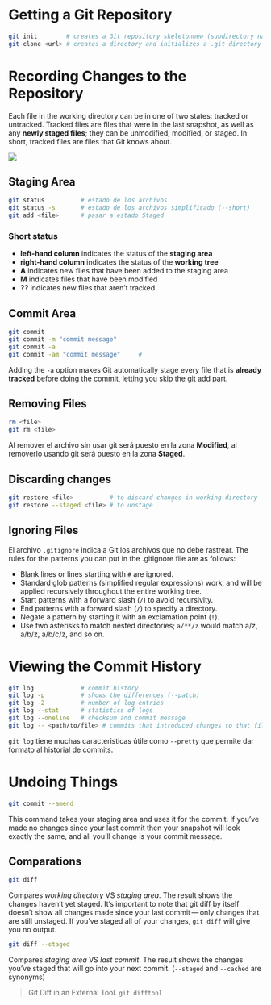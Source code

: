 # Getting a Git Repository

```sh
git init        # creates a Git repository skeletonnew (subdirectory named .git)
git clone <url> # creates a directory and initializes a .git directory inside it
```



# Recording Changes to the Repository

Each file in the working directory can be in one of two states: tracked or untracked. Tracked files are files that were in the last snapshot, as well as any **newly staged files**; they can be unmodified, modified, or staged. In short, tracked files are files that Git knows about.

![](https://git-scm.com/book/en/v2/images/lifecycle.png)

## Staging Area

```sh
git status          # estado de los archivos
git status -s       # estado de los archivos simplificado (--short)
git add <file>      # pasar a estado Staged
```

### Short status

* **left-hand column** indicates the status of the **staging area**
* **right-hand column** indicates the status of the **working tree**
* **A** indicates new files that have been added to the staging area
* **M** indicates files that have been modified
* **??** indicates new files that aren’t tracked


## Commit Area

```sh
git commit
git commit -m "commit message"
git commit -a
git commit -am "commit message"     # 
```

Adding the `-a` option makes Git automatically stage every file that is **already tracked** before doing the commit, letting you skip the git add part.


## Removing Files

```sh
rm <file>
git rm <file>
```

Al remover el archivo sin usar git será puesto en la zona **Modified**, al removerlo usando git será puesto en la zona **Staged**.

## Discarding changes

```sh
git restore <file>          # to discard changes in working directory
git restore --staged <file> # to unstage
```


## Ignoring Files

El archivo `.gitignore` indica a Git los archivos que no debe rastrear. The rules for the patterns you can put in the .gitignore file are as follows:

* Blank lines or lines starting with `#` are ignored.
* Standard glob patterns (simplified regular expressions) work, and will be applied recursively throughout the entire working tree.
* Start patterns with a forward slash (`/`) to avoid recursivity.
* End patterns with a forward slash (`/`) to specify a directory.
* Negate a pattern by starting it with an exclamation point (`!`).
* Use two asterisks to match nested directories; `a/**/z` would match a/z, a/b/z, a/b/c/z, and so on.





# Viewing the Commit History

```sh
git log             # commit history
git log -p          # shows the differences (--patch)
git log -2          # number of log entries
git log --stat      # statistics of logs
git log --oneline   # checksum and commit message
git log -- <path/to/file> # commits that introduced changes to that file
```

`git log` tiene muchas caracteristicas útile como `--pretty` que permite dar formato al historial de commits.





# Undoing Things

```sh
git commit --amend
```

This command takes your staging area and uses it for the commit. If you’ve made no changes since your last commit then your snapshot will look exactly the same, and all you’ll change is your commit message.






















## Comparations

```sh
git diff
```

Compares *working directory* VS *staging area*. The result shows the changes haven’t yet staged. It’s important to note that git diff by itself doesn’t show all changes made since your last commit — only changes that are still unstaged. If you’ve staged all of your changes, `git diff` will give you no output.

```sh
git diff --staged
```

Compares *staging area* VS *last commit*. The result shows the changes you’ve staged that will go into your next commit. (`--staged` and `--cached` are synonyms)

> Git Diff in an External Tool. `git difftool`

